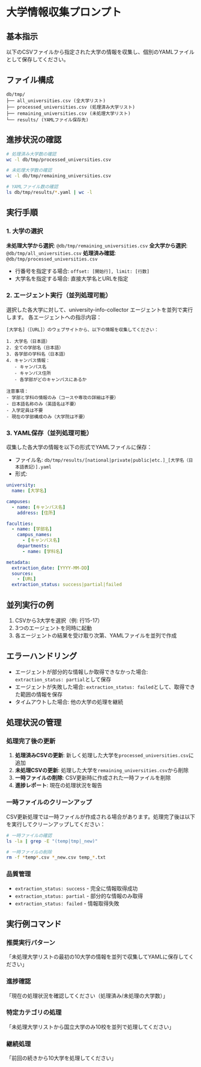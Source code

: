 # 大学情報収集プロンプト

## 基本指示
以下のCSVファイルから指定された大学の情報を収集し、個別のYAMLファイルとして保存してください。

## ファイル構成
```
db/tmp/
├── all_universities.csv (全大学リスト)
├── processed_universities.csv (処理済み大学リスト)
├── remaining_universities.csv (未処理大学リスト)
└── results/ (YAMLファイル保存先)
```

## 進捗状況の確認
```bash
# 処理済み大学数の確認
wc -l db/tmp/processed_universities.csv

# 未処理大学数の確認
wc -l db/tmp/remaining_universities.csv

# YAMLファイル数の確認
ls db/tmp/results/*.yaml | wc -l
```

## 実行手順

### 1. 大学の選択
**未処理大学から選択**: `@db/tmp/remaining_universities.csv`
**全大学から選択**: `@db/tmp/all_universities.csv`
**処理済み確認**: `@db/tmp/processed_universities.csv`

- 行番号を指定する場合: `offset: [開始行], limit: [行数]`
- 大学名を指定する場合: 直接大学名とURLを指定

### 2. エージェント実行（並列処理可能）
選択した各大学に対して、university-info-collector エージェントを並列で実行します。
各エージェントへの指示内容：
```
[大学名]（[URL]）のウェブサイトから、以下の情報を収集してください：

1. 大学名（日本語）
2. 全ての学部名（日本語）
3. 各学部の学科名（日本語）
4. キャンパス情報：
   - キャンパス名
   - キャンパス住所
   - 各学部がどのキャンパスにあるか

注意事項：
- 学部と学科の情報のみ（コースや専攻の詳細は不要）
- 日本語名称のみ（英語名は不要）
- 入学定員は不要
- 現在の学部構成のみ（大学院は不要）
```

### 3. YAML保存（並列処理可能）
収集した各大学の情報を以下の形式でYAMLファイルに保存：
- ファイル名: `db/tmp/results/[national|private|public|etc.]_[大学名（日本語表記）].yaml`
- 形式:
```yaml
university:
  name: [大学名]

campuses:
  - name: [キャンパス名]
    address: [住所]

faculties:
  - name: [学部名]
    campus_names:
      - [キャンパス名]
    departments:
      - name: [学科名]

metadata:
  extraction_date: [YYYY-MM-DD]
  sources:
    - [URL]
  extraction_status: success|partial|failed
```

## 並列実行の例

1. CSVから3大学を選択（例: 行15-17）
2. 3つのエージェントを同時に起動
3. 各エージェントの結果を受け取り次第、YAMLファイルを並列で作成

## エラーハンドリング
- エージェントが部分的な情報しか取得できなかった場合: `extraction_status: partial`として保存
- エージェントが失敗した場合: `extraction_status: failed`として、取得できた範囲の情報を保存
- タイムアウトした場合: 他の大学の処理を継続

## 処理状況の管理

### 処理完了後の更新
1. **処理済みCSVの更新**: 新しく処理した大学を`processed_universities.csv`に追加
2. **未処理CSVの更新**: 処理した大学を`remaining_universities.csv`から削除
3. **一時ファイルの削除**: CSV更新時に作成された一時ファイルを削除
4. **進捗レポート**: 現在の処理状況を報告

### 一時ファイルのクリーンアップ
CSV更新処理では一時ファイルが作成される場合があります。処理完了後は以下を実行してクリーンアップしてください：
```bash
# 一時ファイルの確認
ls -la | grep -E "(temp|tmp|_new)"

# 一時ファイルの削除
rm -f *temp*.csv *_new.csv temp_*.txt
```

### 品質管理
- `extraction_status: success` - 完全に情報取得成功
- `extraction_status: partial` - 部分的な情報のみ取得
- `extraction_status: failed` - 情報取得失敗

## 実行例コマンド

### 推奨実行パターン
「未処理大学リストの最初の10大学の情報を並列で収集してYAMLに保存してください」

### 進捗確認
「現在の処理状況を確認してください（処理済み/未処理の大学数）」

### 特定カテゴリの処理
「未処理大学リストから国立大学のみ10校を並列で処理してください」

### 継続処理
「前回の続きから10大学を処理してください」
